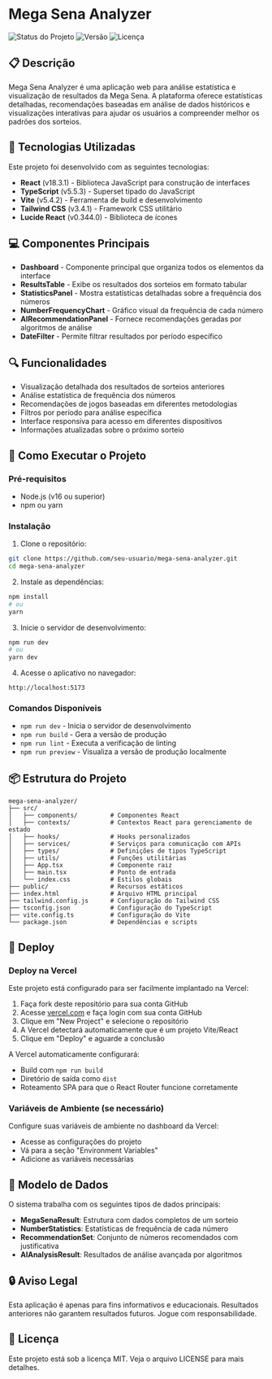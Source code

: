 # Mega Sena Analyzer

![Status do Projeto](https://img.shields.io/badge/Status-Em%20Desenvolvimento-brightgreen)
![Versão](https://img.shields.io/badge/Versão-1.0.0-blue)
![Licença](https://img.shields.io/badge/Licença-MIT-green)

## 📋 Descrição

Mega Sena Analyzer é uma aplicação web para análise estatística e visualização de resultados da Mega Sena. A plataforma oferece estatísticas detalhadas, recomendações baseadas em análise de dados históricos e visualizações interativas para ajudar os usuários a compreender melhor os padrões dos sorteios.

## 🚀 Tecnologias Utilizadas

Este projeto foi desenvolvido com as seguintes tecnologias:

- **React** (v18.3.1) - Biblioteca JavaScript para construção de interfaces
- **TypeScript** (v5.5.3) - Superset tipado do JavaScript
- **Vite** (v5.4.2) - Ferramenta de build e desenvolvimento
- **Tailwind CSS** (v3.4.1) - Framework CSS utilitário
- **Lucide React** (v0.344.0) - Biblioteca de ícones

## 💻 Componentes Principais

- **Dashboard** - Componente principal que organiza todos os elementos da interface
- **ResultsTable** - Exibe os resultados dos sorteios em formato tabular
- **StatisticsPanel** - Mostra estatísticas detalhadas sobre a frequência dos números
- **NumberFrequencyChart** - Gráfico visual da frequência de cada número
- **AIRecommendationPanel** - Fornece recomendações geradas por algoritmos de análise
- **DateFilter** - Permite filtrar resultados por período específico

## 🔍 Funcionalidades

- Visualização detalhada dos resultados de sorteios anteriores
- Análise estatística de frequência dos números
- Recomendações de jogos baseadas em diferentes metodologias
- Filtros por período para análise específica
- Interface responsiva para acesso em diferentes dispositivos
- Informações atualizadas sobre o próximo sorteio

## 🏁 Como Executar o Projeto

### Pré-requisitos

- Node.js (v16 ou superior)
- npm ou yarn

### Instalação

1. Clone o repositório:
```bash
git clone https://github.com/seu-usuario/mega-sena-analyzer.git
cd mega-sena-analyzer
```

2. Instale as dependências:
```bash
npm install
# ou
yarn
```

3. Inicie o servidor de desenvolvimento:
```bash
npm run dev
# ou
yarn dev
```

4. Acesse o aplicativo no navegador:
```
http://localhost:5173
```

### Comandos Disponíveis

- `npm run dev` - Inicia o servidor de desenvolvimento
- `npm run build` - Gera a versão de produção
- `npm run lint` - Executa a verificação de linting
- `npm run preview` - Visualiza a versão de produção localmente

## 📦 Estrutura do Projeto

```
mega-sena-analyzer/
├── src/
│   ├── components/         # Componentes React
│   ├── contexts/           # Contextos React para gerenciamento de estado
│   ├── hooks/              # Hooks personalizados
│   ├── services/           # Serviços para comunicação com APIs
│   ├── types/              # Definições de tipos TypeScript
│   ├── utils/              # Funções utilitárias
│   ├── App.tsx             # Componente raiz
│   ├── main.tsx            # Ponto de entrada
│   └── index.css           # Estilos globais
├── public/                 # Recursos estáticos
├── index.html              # Arquivo HTML principal
├── tailwind.config.js      # Configuração do Tailwind CSS
├── tsconfig.json           # Configuração do TypeScript
├── vite.config.ts          # Configuração do Vite
└── package.json            # Dependências e scripts
```

## 🚀 Deploy

### Deploy na Vercel

Este projeto está configurado para ser facilmente implantado na Vercel:

1. Faça fork deste repositório para sua conta GitHub
2. Acesse [vercel.com](https://vercel.com) e faça login com sua conta GitHub
3. Clique em "New Project" e selecione o repositório
4. A Vercel detectará automaticamente que é um projeto Vite/React
5. Clique em "Deploy" e aguarde a conclusão

A Vercel automaticamente configurará:
- Build com `npm run build`
- Diretório de saída como `dist`
- Roteamento SPA para que o React Router funcione corretamente

### Variáveis de Ambiente (se necessário)

Configure suas variáveis de ambiente no dashboard da Vercel:
- Acesse as configurações do projeto
- Vá para a seção "Environment Variables"
- Adicione as variáveis necessárias

## 🧪 Modelo de Dados

O sistema trabalha com os seguintes tipos de dados principais:

- **MegaSenaResult**: Estrutura com dados completos de um sorteio
- **NumberStatistics**: Estatísticas de frequência de cada número
- **RecommendationSet**: Conjunto de números recomendados com justificativa
- **AIAnalysisResult**: Resultados de análise avançada por algoritmos

## 🔒 Aviso Legal

Esta aplicação é apenas para fins informativos e educacionais. Resultados anteriores não garantem resultados futuros. Jogue com responsabilidade.

## 📄 Licença

Este projeto está sob a licença MIT. Veja o arquivo LICENSE para mais detalhes.

